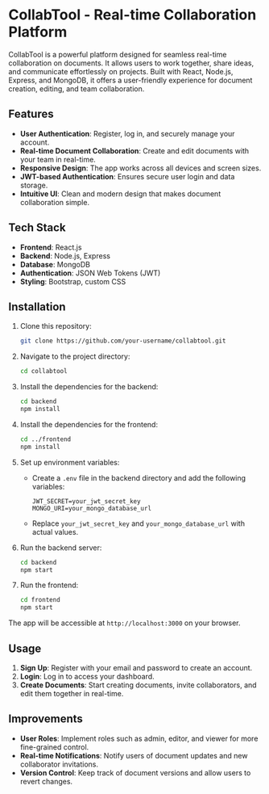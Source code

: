 
# CollabTool - Real-time Collaboration Platform

CollabTool is a powerful platform designed for seamless real-time collaboration on documents. It allows users to work together, share ideas, and communicate effortlessly on projects. Built with React, Node.js, Express, and MongoDB, it offers a user-friendly experience for document creation, editing, and team collaboration.

## Features

- **User Authentication**: Register, log in, and securely manage your account.
- **Real-time Document Collaboration**: Create and edit documents with your team in real-time.
- **Responsive Design**: The app works across all devices and screen sizes.
- **JWT-based Authentication**: Ensures secure user login and data storage.
- **Intuitive UI**: Clean and modern design that makes document collaboration simple.

## Tech Stack

- **Frontend**: React.js
- **Backend**: Node.js, Express
- **Database**: MongoDB
- **Authentication**: JSON Web Tokens (JWT)
- **Styling**: Bootstrap, custom CSS

## Installation

1. Clone this repository:
   ```bash
   git clone https://github.com/your-username/collabtool.git
   ```

2. Navigate to the project directory:
   ```bash
   cd collabtool
   ```

3. Install the dependencies for the backend:
   ```bash
   cd backend
   npm install
   ```

4. Install the dependencies for the frontend:
   ```bash
   cd ../frontend
   npm install
   ```

5. Set up environment variables:
   - Create a `.env` file in the backend directory and add the following variables:
     ```
     JWT_SECRET=your_jwt_secret_key
     MONGO_URI=your_mongo_database_url
     ```
   - Replace `your_jwt_secret_key` and `your_mongo_database_url` with actual values.

6. Run the backend server:
   ```bash
   cd backend
   npm start
   ```

7. Run the frontend:
   ```bash
   cd frontend
   npm start
   ```

The app will be accessible at `http://localhost:3000` on your browser.

## Usage

1. **Sign Up**: Register with your email and password to create an account.
2. **Login**: Log in to access your dashboard.
3. **Create Documents**: Start creating documents, invite collaborators, and edit them together in real-time.

## Improvements

- **User Roles**: Implement roles such as admin, editor, and viewer for more fine-grained control.
- **Real-time Notifications**: Notify users of document updates and new collaborator invitations.
- **Version Control**: Keep track of document versions and allow users to revert changes.
